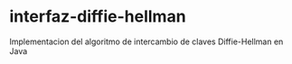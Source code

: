 # interfaz-diffie-hellman
Implementacion del algoritmo de intercambio de claves Diffie-Hellman en Java
